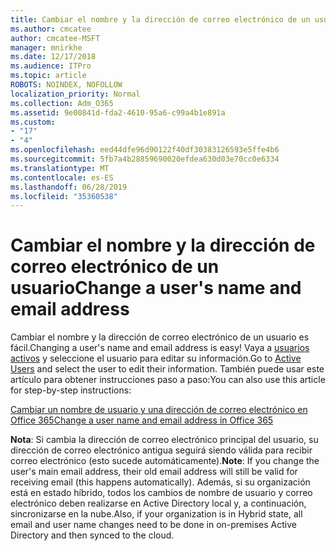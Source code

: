 ```yaml
---
title: Cambiar el nombre y la dirección de correo electrónico de un usuario
ms.author: cmcatee
author: cmcatee-MSFT
manager: mnirkhe
ms.date: 12/17/2018
ms.audience: ITPro
ms.topic: article
ROBOTS: NOINDEX, NOFOLLOW
localization_priority: Normal
ms.collection: Adm_O365
ms.assetid: 9e00841d-fda2-4610-95a6-c99a4b1e891a
ms.custom:
- "17"
- "4"
ms.openlocfilehash: eed44dfe96d90122f40df30383126593e5ffe4b6
ms.sourcegitcommit: 5fb7a4b28859690020efdea630d03e70cc0e6334
ms.translationtype: MT
ms.contentlocale: es-ES
ms.lasthandoff: 06/28/2019
ms.locfileid: "35360538"
---
```

# <a name="change-a-users-name-and-email-address"></a><span data-ttu-id="d6dac-102">Cambiar el nombre y la dirección de correo electrónico de un usuario</span><span class="sxs-lookup"><span data-stu-id="d6dac-102">Change a user's name and email address</span></span>

<span data-ttu-id="d6dac-103">Cambiar el nombre y la dirección de correo electrónico de un usuario es fácil.</span><span class="sxs-lookup"><span data-stu-id="d6dac-103">Changing a user's name and email address is easy!</span></span> <span data-ttu-id="d6dac-104">Vaya a [usuarios activos](https://admin.microsoft.com/Adminportal/Home?source=applauncher#/users) y seleccione el usuario para editar su información.</span><span class="sxs-lookup"><span data-stu-id="d6dac-104">Go to [Active Users](https://admin.microsoft.com/Adminportal/Home?source=applauncher#/users) and select the user to edit their information.</span></span> <span data-ttu-id="d6dac-105">También puede usar este artículo para obtener instrucciones paso a paso:</span><span class="sxs-lookup"><span data-stu-id="d6dac-105">You can also use this article for step-by-step instructions:</span></span>
  
[<span data-ttu-id="d6dac-106">Cambiar un nombre de usuario y una dirección de correo electrónico en Office 365</span><span class="sxs-lookup"><span data-stu-id="d6dac-106">Change a user name and email address in Office 365</span></span>](https://support.office.com/article/Change-a-user-name-and-email-address-in-Office-365-fb5ac074-e203-4e1f-9843-b9d1a3e03297?wt.mc_id=change_email_AI.aspx)
  
 <span data-ttu-id="d6dac-107">**Nota**: Si cambia la dirección de correo electrónico principal del usuario, su dirección de correo electrónico antigua seguirá siendo válida para recibir correo electrónico (esto sucede automáticamente).</span><span class="sxs-lookup"><span data-stu-id="d6dac-107">**Note**: If you change the user's main email address, their old email address will still be valid for receiving email (this happens automatically).</span></span> <span data-ttu-id="d6dac-108">Además, si su organización está en estado híbrido, todos los cambios de nombre de usuario y correo electrónico deben realizarse en Active Directory local y, a continuación, sincronizarse en la nube.</span><span class="sxs-lookup"><span data-stu-id="d6dac-108">Also, if your organization is in Hybrid state, all email and user name changes need to be done in on-premises Active Directory and then synced to the cloud.</span></span>
